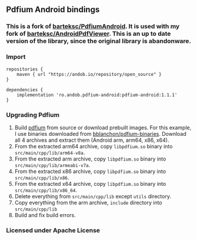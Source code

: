 ## Pdfium Android bindings

### This is a fork of [barteksc/PdfiumAndroid](https://github.com/barteksc/PdfiumAndroid). It is used with my fork of [barteksc/AndroidPdfViewer](https://github.com/barteksc/AndroidPdfViewer). This is an up to date version of the library, since the original library is abandonware.

### Import

```
repositories {
    maven { url "https://andob.io/repository/open_source" }
}
```

```
dependencies {
	implementation 'ro.andob.pdfium-android:pdfium-android:1.1.1'
}
```

### Upgrading Pdfium

1. Build [pdfium](https://pdfium.googlesource.com/pdfium/) from source or download prebuilt images. For this example, I use binaries downloaded from [bblanchon/pdfium-binaries](https://github.com/bblanchon/pdfium-binaries). Download all 4 archives and extract them (Android arm, arm64, x86, x64).
2. From the extracted arm64 archive, copy ``libpdfium.so`` binary into ``src/main/cpp/lib/arm64-v8a``.
3. From the extracted arm archive, copy ``libpdfium.so`` binary into ``src/main/cpp/lib/armeabi-v7a``.
4. From the extracted x86 archive, copy ``libpdfium.so`` binary into ``src/main/cpp/lib/x86``.
5. From the extracted x64 archive, copy ``libpdfium.so`` binary into ``src/main/cpp/lib/x86_64``.
3. Delete everything from ``src/main/cpp/lib`` except ``utils`` directory.
4. Copy everything from the arm archive, ``include`` directory into ``src/main/cpp/lib``
5. Build and fix build errors.

### Licensed under Apache License